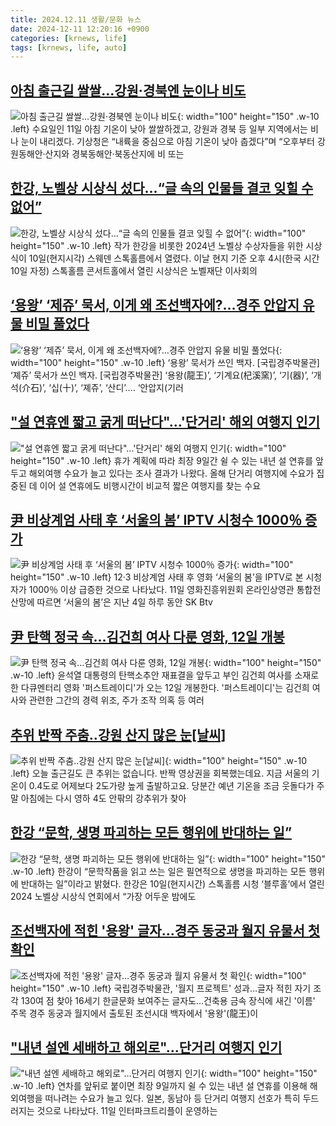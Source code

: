 ```yaml
---
title: 2024.12.11 생활/문화 뉴스
date: 2024-12-11 12:20:16 +0900
categories: [krnews, life]
tags: [krnews, life, auto]
---
```

## [아침 출근길 쌀쌀…강원·경북엔 눈이나 비도](https://n.news.naver.com/mnews/article/032/0003338355)

![아침 출근길 쌀쌀…강원·경북엔 눈이나 비도](https://mimgnews.pstatic.net/image/origin/032/2024/12/11/3338355.jpg?type=nf220_150){: width="100" height="150" .w-10 .left}
수요일인 11일 아침 기온이 낮아 쌀쌀하겠고, 강원과 경북 등 일부 지역에서는 비나 눈이 내리겠다. 기상청은 “내륙을 중심으로 아침 기온이 낮아 춥겠다”며 “오후부터 강원동해안·산지와 경북동해안·북동산지에 비 또는

## [한강, 노벨상 시상식 섰다…“글 속의 인물들 결코 잊힐 수 없어”](https://n.news.naver.com/mnews/article/028/0002720992)

![한강, 노벨상 시상식 섰다…“글 속의 인물들 결코 잊힐 수 없어”](https://mimgnews.pstatic.net/image/origin/028/2024/12/11/2720992.jpg?type=nf220_150){: width="100" height="150" .w-10 .left}
작가 한강을 비롯한 2024년 노벨상 수상자들을 위한 시상식이 10일(현지시각) 스웨덴 스톡홀름에서 열렸다. 이날 현지 기준 오후 4시(한국 시간 10일 자정) 스톡홀름 콘서트홀에서 열린 시상식은 노벨재단 이사회의

## [‘용왕’ ‘제쥬’ 묵서, 이게 왜 조선백자에?…경주 안압지 유물 비밀 풀었다](https://n.news.naver.com/mnews/article/016/0002400570)

![‘용왕’ ‘제쥬’ 묵서, 이게 왜 조선백자에?…경주 안압지 유물 비밀 풀었다](https://mimgnews.pstatic.net/image/origin/016/2024/12/11/2400570.jpg?type=nf220_150){: width="100" height="150" .w-10 .left}
‘용왕’ 묵서가 쓰인 백자. [국립경주박물관] ‘졔쥬’ 묵서가 쓰인 백자. [국립경주박물관] ‘용왕(龍王)’, ‘기계요(杞溪窯)’, ‘기(器)’, ‘개석(介石)’, ‘십(十)’, ‘졔쥬’, ‘산디’…. ‘안압지(기러

## ["설 연휴엔 짧고 굵게 떠난다"…'단거리' 해외 여행지 인기](https://n.news.naver.com/mnews/article/015/0005068548)

!["설 연휴엔 짧고 굵게 떠난다"…'단거리' 해외 여행지 인기](https://mimgnews.pstatic.net/image/origin/015/2024/12/11/5068548.jpg?type=nf220_150){: width="100" height="150" .w-10 .left}
휴가 계획에 따라 최장 9일간 쉴 수 있는 내년 설 연휴를 앞두고 해외여행 수요가 늘고 있다는 조사 결과가 나왔다. 올해 단거리 여행지에 수요가 집중된 데 이어 설 연휴에도 비행시간이 비교적 짧은 여행지를 찾는 수요

## [尹 비상계엄 사태 후 ‘서울의 봄’ IPTV 시청수 1000％ 증가](https://n.news.naver.com/mnews/article/025/0003407010)

![尹 비상계엄 사태 후 ‘서울의 봄’ IPTV 시청수 1000％ 증가](https://mimgnews.pstatic.net/image/origin/025/2024/12/11/3407010.jpg?type=nf220_150){: width="100" height="150" .w-10 .left}
12·3 비상계엄 사태 후 영화 ‘서울의 봄’을 IPTV로 본 시청자가 1000％ 이상 급증한 것으로 나타났다. 11일 영화진흥위원회 온라인상영관 통합전산망에 따르면 ‘서울의 봄’은 지난 4일 하루 동안 SK Btv

## [尹 탄핵 정국 속…김건희 여사 다룬 영화, 12일 개봉](https://n.news.naver.com/mnews/article/088/0000920001)

![尹 탄핵 정국 속…김건희 여사 다룬 영화, 12일 개봉](https://mimgnews.pstatic.net/image/origin/088/2024/12/11/920001.jpg?type=nf220_150){: width="100" height="150" .w-10 .left}
윤석열 대통령의 탄핵소추안 재표결을 앞두고 부인 김건희 여사를 소재로 한 다큐멘터리 영화 '퍼스트레이디'가 오는 12일 개봉한다. '퍼스트레이디'는 김건희 여사와 관련한 그간의 경력 위조, 주가 조작 의혹 등 여러

## [추위 반짝 주춤‥강원 산지 많은 눈[날씨]](https://n.news.naver.com/mnews/article/214/0001392804)

![추위 반짝 주춤‥강원 산지 많은 눈[날씨]](https://mimgnews.pstatic.net/image/origin/214/2024/12/11/1392804.jpg?type=nf220_150){: width="100" height="150" .w-10 .left}
오늘 출근길도 큰 추위는 없습니다. 반짝 영상권을 회복했는데요. 지금 서울의 기온이 0.4도로 어제보다 2도가량 높게 출발하고요. 당분간 예년 기온을 조금 웃돌다가 주말 아침에는 다시 영하 4도 안팎의 강추위가 찾아

## [한강 “문학, 생명 파괴하는 모든 행위에 반대하는 일”](https://n.news.naver.com/mnews/article/005/0001745087)

![한강 “문학, 생명 파괴하는 모든 행위에 반대하는 일”](https://mimgnews.pstatic.net/image/origin/005/2024/12/11/1745087.jpg?type=nf220_150){: width="100" height="150" .w-10 .left}
한강이 “문학작품을 읽고 쓰는 일은 필연적으로 생명을 파괴하는 모든 행위에 반대하는 일”이라고 밝혔다. 한강은 10일(현지시간) 스톡홀름 시청 ‘블루홀’에서 열린 2024 노벨상 시상식 연회에서 “가장 어두운 밤에도

## [조선백자에 적힌 '용왕' 글자…경주 동궁과 월지 유물서 첫 확인](https://n.news.naver.com/mnews/article/001/0015098334)

![조선백자에 적힌 '용왕' 글자…경주 동궁과 월지 유물서 첫 확인](https://mimgnews.pstatic.net/image/origin/001/2024/12/11/15098334.jpg?type=nf220_150){: width="100" height="150" .w-10 .left}
국립경주박물관, '월지 프로젝트' 성과…글자 적힌 자기 조각 130여 점 찾아 16세기 한글문화 보여주는 글자도…건축용 금속 장식에 새긴 '이름' 주목 경주 동궁과 월지에서 출토된 조선시대 백자에서 '용왕'(龍王)이

## ["내년 설엔 세배하고 해외로"…단거리 여행지 인기](https://n.news.naver.com/mnews/article/031/0000892338)

!["내년 설엔 세배하고 해외로"…단거리 여행지 인기](https://mimgnews.pstatic.net/image/origin/031/2024/12/11/892338.jpg?type=nf220_150){: width="100" height="150" .w-10 .left}
연차를 앞뒤로 붙이면 최장 9일까지 쉴 수 있는 내년 설 연휴를 이용해 해외여행을 떠나려는 수요가 늘고 있다. 일본, 동남아 등 단거리 여행지 선호가 특히 두드러지는 것으로 나타났다. 11일 인터파크트리플이 운영하는

